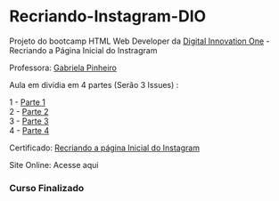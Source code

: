 # Recriando-Instagram-DIO
Projeto do bootcamp  HTML Web Developer da <a href="https://digitalinnovation.one/sign-in">Digital Innovation One</a> - Recriando a Página Inicial do Instragram

Professora: <a href="https://github.com/SpruceGabriela">Gabriela Pinheiro</a> 

Aula em dividia em 4 partes (Serão 3 Issues) :

1 - <a href="https://github.com/JonathasGit/Recriando-Instagram-DIO/issues/1">Parte 1</a> <br>
2 - <a href="https://github.com/JonathasGit/Recriando-Instagram-DIO/issues/2">Parte 2</a><br>
3 - <a href="https://github.com/JonathasGit/Recriando-Instagram-DIO/issues/3">Parte 3</a> <br>
4 - <a href="https://github.com/JonathasGit/Recriando-Instagram-DIO/issues/4">Parte 4</a> <br>


Certificado: <a href="https://certificates.digitalinnovation.one/91F0D071"> Recriando a página Inicial do Instagram </a>

Site Online: Acesse aqui

<h3>Curso Finalizado</h3>


